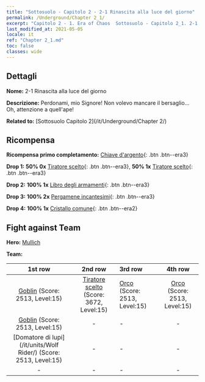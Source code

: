 ```yaml
---
title: "Sottosuolo - Capitolo 2 - 2-1 Rinascita alla luce del giorno"
permalink: /Underground/Chapter 2_1/
excerpt: "Capitolo 2 - 1. Era of Chaos  Sottosuolo - Capitolo 2_1. 2-1 Rinascita alla luce del giorno"
last_modified_at: 2021-05-05
locale: it
ref: "Chapter 2_1.md"
toc: false
classes: wide
---
```


## Dettagli

 **Nome:** 2-1 Rinascita alla luce del giorno

 **Descrizione:** Perdonami, mio Signore! Non volevo mancare il bersaglio... Oh, attenzione a quell'ape!

 **Related to:** [Sottosuolo Capitolo 2](/it/Underground/Chapter 2/)

## Ricompensa

 **Ricompensa primo completamento:** [Chiave d'argento](/ItemsIT/con_693/){: .btn .btn--era3}

 **Drop 1:** **50% 0x** [Tiratore scelto](/ItemsIT/unt_191/){: .btn .btn--era3}, **50% 1x** [Tiratore scelto](/ItemsIT/unt_191/){: .btn .btn--era3}

 **Drop 2:** **100% 1x** [Libro degli armamenti](/ItemsIT/mat_18/){: .btn .btn--era3}

 **Drop 3:** **100% 2x** [Pergamene incantesimi](/ItemsIT/con_694/){: .btn .btn--era3}

 **Drop 4:** **100% 1x** [Cristallo comune](/ItemsIT/mat_11/){: .btn .btn--era2}


## Fight against Team
 **Hero:** [Mullich](/it/heroes/Mullich/)

 **Team:**


  | 1st row | 2nd row | 3rd row | 4th row |
  |:----:|:----:|:----|:----:|
  | [Goblin](/it/units/Goblin/) (Score: 2513, Level:15)  | [Tiratore scelto](/it/units/Marksman/) (Score: 3672, Level:15)  | [Orco](/it/units/Orc/) (Score: 2513, Level:15)  | [Orco](/it/units/Orc/) (Score: 2513, Level:15)  |
  | [Goblin](/it/units/Goblin/) (Score: 2513, Level:15)  | - | - | - |
  | [Domatore di lupi](/it/units/Wolf Rider/) (Score: 2513, Level:15)  | - | - | - |
  | - | - | - | - |


